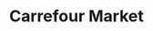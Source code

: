 ---
title: "Carrefour Market"
url: /annemasse/carrefour-market-route-de-bonneville/
shop: Supermarkt
---